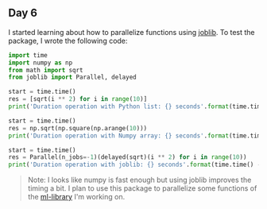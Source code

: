 ## Day 6

I started learning about how to parallelize functions using [joblib](https://joblib.readthedocs.io/en/latest/parallel.html). To test the package, I wrote the following code:

```python
import time
import numpy as np
from math import sqrt
from joblib import Parallel, delayed

start = time.time()
res = [sqrt(i ** 2) for i in range(10)]
print('Duration operation with Python list: {} seconds'.format(time.time() - start))

start = time.time()
res = np.sqrt(np.square(np.arange(10)))
print('Duration operation with Numpy array: {} seconds'.format(time.time() - start))

start = time.time()
res = Parallel(n_jobs=-1)(delayed(sqrt)(i ** 2) for i in range(10))
print('Duration operation with joblib: {} seconds'.format(time.time() - start))
```

>Note: I looks like numpy is fast enough but using joblib improves the timing a bit. I plan to use this package to parallelize some functions of the [ml-library](https://github.com/lilianabs/ml-library) I'm working on. 
